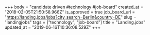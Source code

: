 +++
body = "candidate driven #technology #job-board"
created_at = "2018-02-05T21:50:58.966Z"
is_approved = true
job_board_url = "https://landing.jobs/jobs?city_search=Berlin&country=DE"
slug = "landingjobs"
tags = ["technology", "job-board"]
title = "Landing.jobs"
updated_at = "2019-06-16T10:36:08.529Z"
+++
